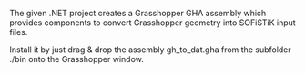 The given .NET project creates a Grasshopper GHA assembly which provides components to convert Grasshopper geometry into SOFiSTiK input files.

Install it by just drag & drop the assembly gh_to_dat.gha from the subfolder ./bin onto the Grasshopper window.
